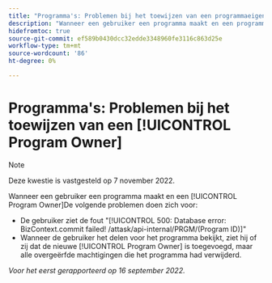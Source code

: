 ```yaml
---
title: "Programma's: Problemen bij het toewijzen van een programmaeigenaar"
description: "Wanneer een gebruiker een programma maakt en een programmaeigenaar toewijst, treden de problemen op die in dit artikel worden beschreven."
hidefromtoc: true
source-git-commit: ef589b0430dcc32edde3348960fe3116c863d25e
workflow-type: tm+mt
source-wordcount: '86'
ht-degree: 0%

---
```



# Programma&#39;s: Problemen bij het toewijzen van een [!UICONTROL Program Owner]

>[!NOTE]
>
>Deze kwestie is vastgesteld op 7 november 2022.

Wanneer een gebruiker een programma maakt en een [!UICONTROL Program Owner]De volgende problemen doen zich voor:

* De gebruiker ziet de fout &quot;[!UICONTROL 500: Database error: BizContext.commit failed! /attask/api-internal/PRGM/(Program ID)]&quot;
* Wanneer de gebruiker het delen voor het programma bekijkt, ziet hij of zij dat de nieuwe [!UICONTROL Program Owner] is toegevoegd, maar alle overgeërfde machtigingen die het programma had verwijderd.

_Voor het eerst gerapporteerd op 16 september 2022._

